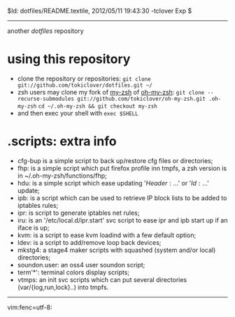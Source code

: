 $Id: dotfiles/README.textile, 2012/05/11 19:43:30 -tclover Exp $

---

another _dotfiles_ repository

# using this repository

* clone the repository or repositories: 
`git clone git://github.com/tokiclover/dotfiles.git ~/`
* zsh users may clone my fork of [my-zsh][] of [oh-my-zsh][]: 
`git clone --recurse-submodules git://github.com/tokiclover/oh-my-zsh.git .oh-my-zsh`
`cd ~/.oh-my-zsh && git checkout my-zsh`
* and then exec your shell with `exec $SHELL`

# .scripts: extra info

* cfg-bup is a simple script to back up/restore cfg files or directories;
* fhp: is a simple script which put firefox profile inn tmpfs, 
	a zsh version is in ~/.oh-my-zsh/functions/fhp;
* hdu: is a simple script which ease updating '$Header:...$' or '$Id:...$' update;
* ipb: is a script which can be used to retrieve IP block lists to be added to iptables rules;
* ipr: is script to generate iptables net rules;
* iru: is an '/etc/local.d/ipr.start' svc script to ease ipr and ipb start up if an iface is up;
* kvm: is a script to ease kvm loadind with a few default option;
* ldev: is a script to add/remove loop back devices;
* mkstg4: a stage4 maker scripts with squashed (system and/or local) directories;
* soundon.user: an oss4 user soundon script;
* term'*': terminal colors display scripts;
* vtmps: an init svc scripts which can put several directories (var/{log,run,lock}..) into tmpfs.

[my-zsh]: https://github.com/tokiclover/oh-my-zsh
[oh-my-zsh]: https://github.com/robbyrussell/oh-my-zsh

---
vim:fenc=utf-8:
